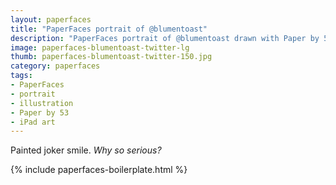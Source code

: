 ```yaml
---
layout: paperfaces
title: "PaperFaces portrait of @blumentoast"
description: "PaperFaces portrait of @blumentoast drawn with Paper by 53 on an iPad."
image: paperfaces-blumentoast-twitter-lg
thumb: paperfaces-blumentoast-twitter-150.jpg
category: paperfaces
tags: 
- PaperFaces
- portrait
- illustration
- Paper by 53
- iPad art
---
```


Painted joker smile. *Why so serious?*

{% include paperfaces-boilerplate.html %}